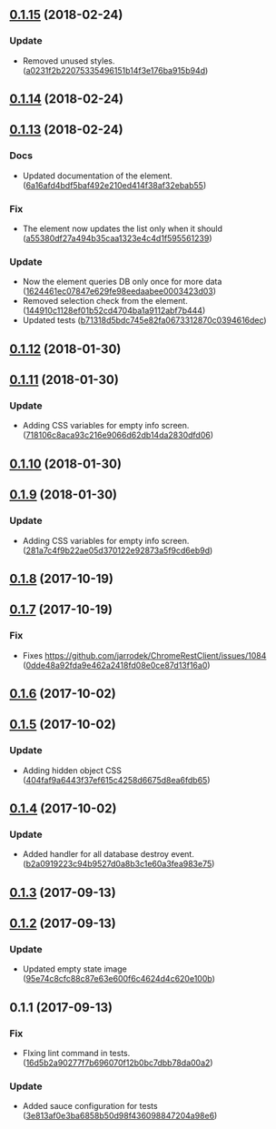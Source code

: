 <a name="0.1.15"></a>
## [0.1.15](https://github.com/advanced-rest-client/saved-menu/compare/0.1.14...0.1.15) (2018-02-24)


### Update

* Removed unused styles. ([a0231f2b22075335496151b14f3e176ba915b94d](https://github.com/advanced-rest-client/saved-menu/commit/a0231f2b22075335496151b14f3e176ba915b94d))



<a name="0.1.14"></a>
## [0.1.14](https://github.com/advanced-rest-client/saved-menu/compare/0.1.13...0.1.14) (2018-02-24)




<a name="0.1.13"></a>
## [0.1.13](https://github.com/advanced-rest-client/saved-menu/compare/0.1.12...0.1.13) (2018-02-24)


### Docs

* Updated documentation of the element. ([6a16afd4bdf5baf492e210ed414f38af32ebab55](https://github.com/advanced-rest-client/saved-menu/commit/6a16afd4bdf5baf492e210ed414f38af32ebab55))

### Fix

* The element now updates the list only when it should ([a55380df27a494b35caa1323e4c4d1f595561239](https://github.com/advanced-rest-client/saved-menu/commit/a55380df27a494b35caa1323e4c4d1f595561239))

### Update

* Now the element queries DB only once for more data ([1624461ec07847e629fe98eedaabee0003423d03](https://github.com/advanced-rest-client/saved-menu/commit/1624461ec07847e629fe98eedaabee0003423d03))
* Removed selection check from the element. ([144910c1128ef01b52cd4704ba1a9112abf7b444](https://github.com/advanced-rest-client/saved-menu/commit/144910c1128ef01b52cd4704ba1a9112abf7b444))
* Updated tests ([b71318d5bdc745e82fa0673312870c0394616dec](https://github.com/advanced-rest-client/saved-menu/commit/b71318d5bdc745e82fa0673312870c0394616dec))



<a name="0.1.12"></a>
## [0.1.12](https://github.com/advanced-rest-client/saved-menu/compare/0.1.11...0.1.12) (2018-01-30)




<a name="0.1.11"></a>
## [0.1.11](https://github.com/advanced-rest-client/saved-menu/compare/0.1.10...0.1.11) (2018-01-30)


### Update

* Adding CSS variables for empty info screen. ([718106c8aca93c216e9066d62db14da2830dfd06](https://github.com/advanced-rest-client/saved-menu/commit/718106c8aca93c216e9066d62db14da2830dfd06))



<a name="0.1.10"></a>
## [0.1.10](https://github.com/advanced-rest-client/saved-menu/compare/0.1.9...0.1.10) (2018-01-30)




<a name="0.1.9"></a>
## [0.1.9](https://github.com/advanced-rest-client/saved-menu/compare/0.1.8...0.1.9) (2018-01-30)


### Update

* Adding CSS variables for empty info screen. ([281a7c4f9b22ae05d370122e92873a5f9cd6eb9d](https://github.com/advanced-rest-client/saved-menu/commit/281a7c4f9b22ae05d370122e92873a5f9cd6eb9d))



<a name="0.1.8"></a>
## [0.1.8](https://github.com/advanced-rest-client/saved-menu/compare/0.1.7...0.1.8) (2017-10-19)




<a name="0.1.7"></a>
## [0.1.7](https://github.com/advanced-rest-client/saved-menu/compare/0.1.6...0.1.7) (2017-10-19)


### Fix

* Fixes https://github.com/jarrodek/ChromeRestClient/issues/1084 ([0dde48a92fda9e462a2418fd08e0ce87d13f16a0](https://github.com/advanced-rest-client/saved-menu/commit/0dde48a92fda9e462a2418fd08e0ce87d13f16a0))



<a name="0.1.6"></a>
## [0.1.6](https://github.com/advanced-rest-client/saved-menu/compare/0.1.5...0.1.6) (2017-10-02)




<a name="0.1.5"></a>
## [0.1.5](https://github.com/advanced-rest-client/saved-menu/compare/0.1.4...0.1.5) (2017-10-02)


### Update

* Adding hidden object CSS ([404faf9a6443f37ef615c4258d6675d8ea6fdb65](https://github.com/advanced-rest-client/saved-menu/commit/404faf9a6443f37ef615c4258d6675d8ea6fdb65))



<a name="0.1.4"></a>
## [0.1.4](https://github.com/advanced-rest-client/saved-menu/compare/0.1.2...0.1.4) (2017-10-02)


### Update

* Added handler for all database destroy event. ([b2a0919223c94b9527d0a8b3c1e60a3fea983e75](https://github.com/advanced-rest-client/saved-menu/commit/b2a0919223c94b9527d0a8b3c1e60a3fea983e75))



<a name="0.1.3"></a>
## [0.1.3](https://github.com/advanced-rest-client/saved-menu/compare/0.1.2...0.1.3) (2017-09-13)




<a name="0.1.2"></a>
## [0.1.2](https://github.com/advanced-rest-client/saved-menu/compare/0.1.1...0.1.2) (2017-09-13)


### Update

* Updated empty state image ([95e74c8cfc88c87e63e600f6c4624d4c620e100b](https://github.com/advanced-rest-client/saved-menu/commit/95e74c8cfc88c87e63e600f6c4624d4c620e100b))



<a name="0.1.1"></a>
## 0.1.1 (2017-09-13)


### Fix

* FIxing lint command in tests. ([16d5b2a90277f7b696070f12b0bc7dbb78da00a2](https://github.com/advanced-rest-client/saved-menu/commit/16d5b2a90277f7b696070f12b0bc7dbb78da00a2))

### Update

* Added sauce configuration for tests ([3e813af0e3ba6858b50d98f436098847204a98e6](https://github.com/advanced-rest-client/saved-menu/commit/3e813af0e3ba6858b50d98f436098847204a98e6))




